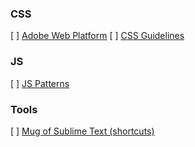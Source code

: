 ### CSS
[ ] [Adobe Web Platform](http://webplatform.adobe.com/)
[ ] [CSS Guidelines](http://cssguidelin.es/)

### JS
[ ] [JS Patterns](http://shichuan.github.io/javascript-patterns/)

### Tools
[ ] [Mug of Sublime Text (shortcuts)](http://katiek2.github.io/most/)